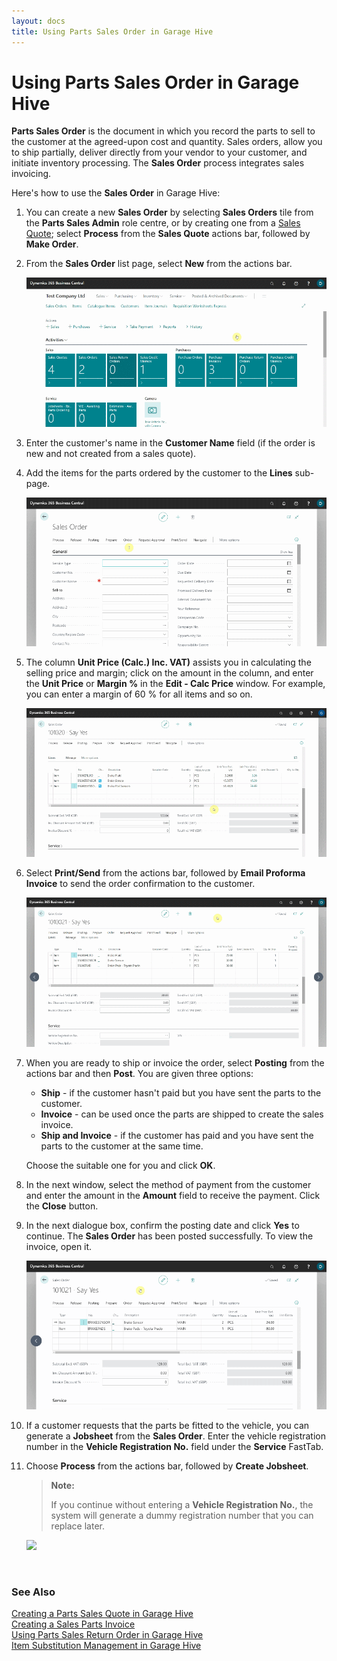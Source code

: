 ```yaml
---
layout: docs
title: Using Parts Sales Order in Garage Hive
---
```


# Using Parts Sales Order in Garage Hive
**Parts Sales Order** is the document in which you record the parts to sell to the customer at the agreed-upon cost and quantity. Sales orders, allow you to ship partially, deliver directly from your vendor to your customer, and initiate inventory processing. The **Sales Order** process integrates sales invoicing. 

Here's how to use the **Sales Order** in Garage Hive:
1. You can create a new **Sales Order** by selecting **Sales Orders** tile from the **Parts Sales Admin** role centre, or by creating one from a [Sales Quote](garagehive-creating-sales-quote.html); select **Process** from the **Sales Quote** actions bar, followed by **Make Order**.
1. From the **Sales Order** list page, select **New** from the actions bar.

   ![](media/garagehive-parts-sales-order1.gif)

1. Enter the customer's name in the **Customer Name** field (if the order is new and not created from a sales quote). 
1. Add the items for the parts ordered by the customer to the **Lines** sub-page.

   ![](media/garagehive-parts-sales-order2.gif)

1. The column **Unit Price (Calc.) Inc. VAT)** assists you in calculating the selling price and margin; click on the amount in the column, and enter the **Unit Price** or **Margin %** in the **Edit - Calc Price** window. For example, you can enter a margin of 60 % for all items and so on.

   ![](media/garagehive-parts-sales-order2a.gif)

1. Select **Print/Send** from the actions bar, followed by **Email Proforma Invoice** to send the order confirmation to the customer.

   ![](media/garagehive-parts-sales-order3.gif)

1. When you are ready to ship or invoice the order, select **Posting** from the actions bar and then **Post**. You are given three options: 
   * **Ship** - if the customer hasn't paid but you have sent the parts to the customer.
   * **Invoice** - can be used once the parts are shipped to create the sales invoice.
   * **Ship and Invoice** - if the customer has paid and you have sent the parts to the customer at the same time.
  
   Choose the suitable one for you and click **OK**.

1. In the next window, select the method of payment from the customer and enter the amount in the **Amount** field to receive the payment. Click the **Close** button.
1. In the next dialogue box, confirm the posting date and click **Yes** to continue. The **Sales Order** has been posted successfully. To view the invoice, open it.

   ![](media/garagehive-parts-sales-order4.gif)

1.  If a customer requests that the parts be fitted to the vehicle, you can generate a **Jobsheet** from the **Sales Order**. Enter the vehicle registration number in the **Vehicle Registration No.** field under the **Service** FastTab.
1. Choose **Process** from the actions bar, followed by **Create Jobsheet**.
    
    > **Note:**
    > 
    > If you continue without entering a **Vehicle Registration No.**, the system will generate a dummy registration number that you can replace later.

   ![](media/garagehive-parts-sales-order5.gif)


<br>

### **See Also**

[Creating a Parts Sales Quote in Garage Hive](garagehive-creating-sales-quote.html) \
[Creating a Sales Parts Invoice](garagehive-creating-sales-invoice.html) \
[Using Parts Sales Return Order in Garage Hive](garagehive-using-sales-return-order.html) \
[Item Substitution Management in Garage Hive](garagehive-item-substitution-management.html)


